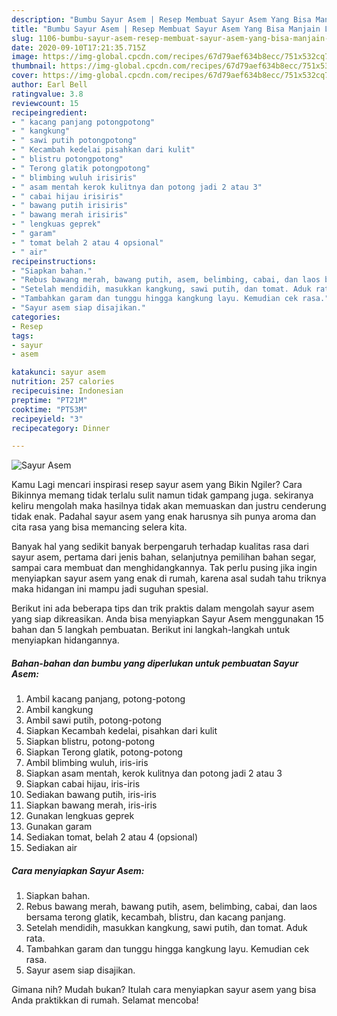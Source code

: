 ```yaml
---
description: "Bumbu Sayur Asem | Resep Membuat Sayur Asem Yang Bisa Manjain Lidah"
title: "Bumbu Sayur Asem | Resep Membuat Sayur Asem Yang Bisa Manjain Lidah"
slug: 1106-bumbu-sayur-asem-resep-membuat-sayur-asem-yang-bisa-manjain-lidah
date: 2020-09-10T17:21:35.715Z
image: https://img-global.cpcdn.com/recipes/67d79aef634b8ecc/751x532cq70/sayur-asem-foto-resep-utama.jpg
thumbnail: https://img-global.cpcdn.com/recipes/67d79aef634b8ecc/751x532cq70/sayur-asem-foto-resep-utama.jpg
cover: https://img-global.cpcdn.com/recipes/67d79aef634b8ecc/751x532cq70/sayur-asem-foto-resep-utama.jpg
author: Earl Bell
ratingvalue: 3.8
reviewcount: 15
recipeingredient:
- " kacang panjang potongpotong"
- " kangkung"
- " sawi putih potongpotong"
- " Kecambah kedelai pisahkan dari kulit"
- " blistru potongpotong"
- " Terong glatik potongpotong"
- " blimbing wuluh irisiris"
- " asam mentah kerok kulitnya dan potong jadi 2 atau 3"
- " cabai hijau irisiris"
- " bawang putih irisiris"
- " bawang merah irisiris"
- " lengkuas geprek"
- " garam"
- " tomat belah 2 atau 4 opsional"
- " air"
recipeinstructions:
- "Siapkan bahan."
- "Rebus bawang merah, bawang putih, asem, belimbing, cabai, dan laos bersama terong glatik, kecambah, blistru, dan kacang panjang."
- "Setelah mendidih, masukkan kangkung, sawi putih, dan tomat. Aduk rata."
- "Tambahkan garam dan tunggu hingga kangkung layu. Kemudian cek rasa."
- "Sayur asem siap disajikan."
categories:
- Resep
tags:
- sayur
- asem

katakunci: sayur asem 
nutrition: 257 calories
recipecuisine: Indonesian
preptime: "PT21M"
cooktime: "PT53M"
recipeyield: "3"
recipecategory: Dinner

---
```



![Sayur Asem](https://img-global.cpcdn.com/recipes/67d79aef634b8ecc/751x532cq70/sayur-asem-foto-resep-utama.jpg)

Kamu Lagi mencari inspirasi resep sayur asem yang Bikin Ngiler? Cara Bikinnya memang tidak terlalu sulit namun tidak gampang juga. sekiranya keliru mengolah maka hasilnya tidak akan memuaskan dan justru cenderung tidak enak. Padahal sayur asem yang enak harusnya sih punya aroma dan cita rasa yang bisa memancing selera kita.

Banyak hal yang sedikit banyak berpengaruh terhadap kualitas rasa dari sayur asem, pertama dari jenis bahan, selanjutnya pemilihan bahan segar, sampai cara membuat dan menghidangkannya. Tak perlu pusing jika ingin menyiapkan sayur asem yang enak di rumah, karena asal sudah tahu triknya maka hidangan ini mampu jadi suguhan spesial.




Berikut ini ada beberapa tips dan trik praktis dalam mengolah sayur asem yang siap dikreasikan. Anda bisa menyiapkan Sayur Asem menggunakan 15 bahan dan 5 langkah pembuatan. Berikut ini langkah-langkah untuk menyiapkan hidangannya.

<!--inarticleads1-->

##### Bahan-bahan dan bumbu yang diperlukan untuk pembuatan Sayur Asem:

1. Ambil  kacang panjang, potong-potong
1. Ambil  kangkung
1. Ambil  sawi putih, potong-potong
1. Siapkan  Kecambah kedelai, pisahkan dari kulit
1. Siapkan  blistru, potong-potong
1. Siapkan  Terong glatik, potong-potong
1. Ambil  blimbing wuluh, iris-iris
1. Siapkan  asam mentah, kerok kulitnya dan potong jadi 2 atau 3
1. Siapkan  cabai hijau, iris-iris
1. Sediakan  bawang putih, iris-iris
1. Siapkan  bawang merah, iris-iris
1. Gunakan  lengkuas geprek
1. Gunakan  garam
1. Sediakan  tomat, belah 2 atau 4 (opsional)
1. Sediakan  air




<!--inarticleads2-->

##### Cara menyiapkan Sayur Asem:

1. Siapkan bahan.
1. Rebus bawang merah, bawang putih, asem, belimbing, cabai, dan laos bersama terong glatik, kecambah, blistru, dan kacang panjang.
1. Setelah mendidih, masukkan kangkung, sawi putih, dan tomat. Aduk rata.
1. Tambahkan garam dan tunggu hingga kangkung layu. Kemudian cek rasa.
1. Sayur asem siap disajikan.




Gimana nih? Mudah bukan? Itulah cara menyiapkan sayur asem yang bisa Anda praktikkan di rumah. Selamat mencoba!
